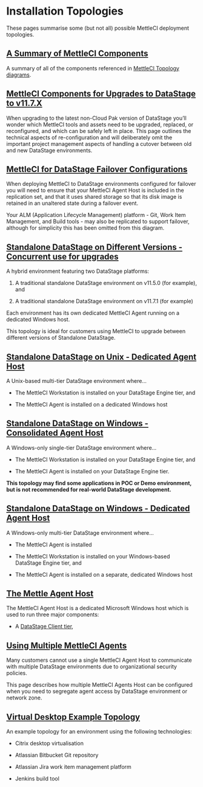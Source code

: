 # Installation Topologies

These pages summarise some (but not all) possible MettleCI deployment topologies.

## [A Summary of MettleCI Components](./installation-topologies/a-summary-of-mettleci-components.md)

A summary of all of the components referenced in [MettleCI Topology diagrams](./installation-topologies.md).

## [MettleCI Components for Upgrades to DataStage to v11.7.X](./installation-topologies/mettleci-components-for-upgrades-to-datastage-to-v117x.md)

When upgrading to the latest non-Cloud Pak version of DataStage you’ll wonder which MettleCI tools and assets need to be upgraded, replaced, or reconfigured, and which can be safely left in place. This page outlines the technical aspects of re-configuration and will deliberately omit the important project management aspects of handling a cutover between old and new DataStage environments.

## [MettleCI for DataStage Failover Configurations](./installation-topologies/mettleci-for-datastage-failover-configurations.md)

When deploying MettleCI to DataStage environments configured for failover you will need to ensure that your MettleCI Agent Host is included in the replication set, and that it uses shared storage so that its disk image is retained in an unaltered state during a failover event.

Your ALM (Application Lifecycle Management) platform - Git, Work Item Management, and Build tools - may also be replicated to support failover, although for simplicity this has been omitted from this diagram.

## [Standalone DataStage on Different Versions - Concurrent use for upgrades](./installation-topologies/standalone-datastage-on-different-versions-concurrent-use-for-upgrades.md)

A hybrid environment featuring two DataStage platforms:

1.  A traditional standalone DataStage environment on v11.5.0 (for example), and
    
2.  A traditional standalone DataStage environment on v11.7.1 (for example)
    

Each environment has its own dedicated MettleCI Agent running on a dedicated Windows host.

This topology is ideal for customers using MettleCI to upgrade between different versions of Standalone DataStage.

## [Standalone DataStage on Unix - Dedicated Agent Host](./installation-topologies/standalone-datastage-on-unix-dedicated-agent-host.md)

A Unix-based multi-tier DataStage environment where…

*   The MettleCI Workstation is installed on your DataStage Engine tier, and
    
*   The MettleCI Agent is installed on a dedicated Windows host
    

## [Standalone DataStage on Windows - Consolidated Agent Host](./installation-topologies/standalone-datastage-on-windows-consolidated-agent-host.md)

A Windows-only single-tier DataStage environment where…

*   The MettleCI Workstation is installed on your DataStage Engine tier, and
    
*   The MettleCI Agent is installed on your DataStage Engine tier.
    

**This topology may find some applications in POC or Demo environment, but is not recommended for real-world DataStage development.**

## [Standalone DataStage on Windows - Dedicated Agent Host](./installation-topologies/standalone-datastage-on-windows-dedicated-agent-host.md)

A Windows-only multi-tier DataStage environment where…

*   The MettleCI Agent is installed
    
*   The MettleCI Workstation is installed on your Windows-based DataStage Engine tier, and
    
*   The MettleCI Agent is installed on a separate, dedicated Windows host
    

## [The Mettle Agent Host](./installation-topologies/the-mettle-agent-host.md)

The MettleCI Agent Host is a dedicated Microsoft Windows host which is used to run three major components:

*   A [DataStage Client tier](https://www.ibm.com/docs/en/iis/11.7?topic=components-client-tier),
    

## [Using Multiple MettleCI Agents](./installation-topologies/using-multiple-mettleci-agents.md)

Many customers cannot use a single MettleCI Agent Host to communicate with multiple DataStage environments due to organizational security policies.

This page describes how multiple MettleCI Agents Host can be configured when you need to segregate agent access by DataStage environment or network zone.

## [Virtual Desktop Example Topology](./installation-topologies/virtual-desktop-example-topology.md)

An example topology for an environment using the following technologies:

*   Citrix desktop virtualisation
    
*   Atlassian Bitbucket Git repository
    
*   Atlassian Jira work item management platform
    
*   Jenkins build tool